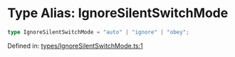 # Type Alias: IgnoreSilentSwitchMode

```ts
type IgnoreSilentSwitchMode = "auto" | "ignore" | "obey";
```

Defined in: [types/IgnoreSilentSwitchMode.ts:1](https://github.com/TheWidlarzGroup/react-native-video/blob/f9ee42c2a80c20dca2b87dac6bcb2898c1a425c5/packages/react-native-video/src/core/types/IgnoreSilentSwitchMode.ts#L1)

